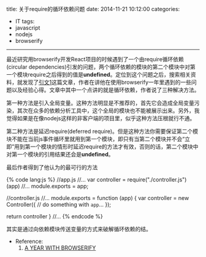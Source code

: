 title: 关于require的循环依赖问题
date: 2014-11-21 10:12:00
categories:
- IT
tags:
- javascript
- nodejs
- browserify
---
最近研究用browserify开发React项目的时候遇到了一个由require循环依赖(circular dependencies)引发的问题，两个循环依赖的模块的第二个模块中对第一个模块require之后得到的值是**undefined**。定位到这个问题之后，搜索相关资料，就发现了[引文1](http://aeflash.com/2014-03/a-year-with-browserify.html)这篇文章，作者在讲他在使用browserify一年里遇到的一些问题以及经验心得。文章中其中一个点讲的就是循环依赖，作者说了三种解决方法。

第一种方法是引入全局变量。这种方法明显是不推荐的，首先它会造成全局变量污染，其次在众多的依赖分析工具中，这个全局的模块也不能被展示出来。另外，我觉得如果是在像nodejs这样的非客户端的项目里，似乎这种方法压根就行不通。

第二种方法是延迟require(deferred require)。但是这种方法你需要保证第二个模块不能在当前js事件循环里就用到第一个模块，即只有当第二个模块并不会“立即”用到第一个模块的情形时延迟require的方法才有效，否则的话，第二个模块中对第一个模块的引用结果还会是**undefined**。

最后作者得到了他认为的最可行的方法

{% code lang:js %}
//app.js
//...
var controller = require("./controller.js")(app)
//...
module.exports = app;

//controller.js
//...
module.exports = function (app) {
  var controller = new Controller({
    // do something with `app`...
  });

  return controller
}
//...
{% endcode %}

其实是通过向依赖模块传送变量的方式来破解循环依赖的结。


- Reference:
	1. [A YEAR WITH BROWSERIFY](http://aeflash.com/2014-03/a-year-with-browserify.html)